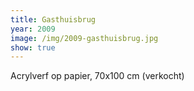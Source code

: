 ```yaml
---
title: Gasthuisbrug
year: 2009
image: /img/2009-gasthuisbrug.jpg
show: true
---
```

Acrylverf op papier, 70x100 cm (verkocht)